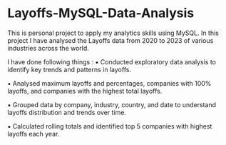 # Layoffs-MySQL-Data-Analysis

This is personal project to apply my analytics skills using MySQL. In this project I have analysed the Layoffs data from 2020 to 2023 of various industries across the world.

I have done following things :
▪ Conducted exploratory data analysis to identify key trends and patterns in layoffs. 

▪ Analysed maximum layoffs and percentages, companies with 100% layoffs, and companies with the highest total layoffs. 

▪ Grouped data by company, industry, country, and date to understand layoffs distribution and trends over time. 

▪ Calculated rolling totals and identified top 5 companies with highest layoffs each year.
